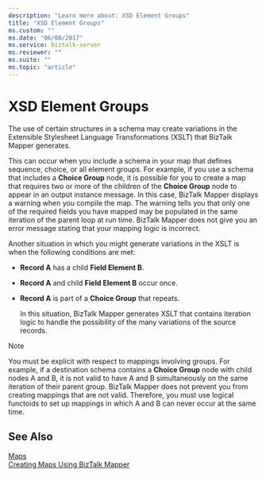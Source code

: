 ```yaml
---
description: "Learn more about: XSD Element Groups"
title: "XSD Element Groups"
ms.custom: ""
ms.date: "06/08/2017"
ms.service: biztalk-server
ms.reviewer: ""
ms.suite: ""
ms.topic: "article"
---
```

# XSD Element Groups
The use of certain structures in a schema may create variations in the Extensible Stylesheet Language Transformations (XSLT) that BizTalk Mapper generates.  
  
 This can occur when you include a schema in your map that defines sequence, choice, or all element groups. For example, if you use a schema that includes a **Choice Group** node, it is possible for you to create a map that requires two or more of the children of the **Choice Group** node to appear in an output instance message. In this case, BizTalk Mapper displays a warning when you compile the map. The warning tells you that only one of the required fields you have mapped may be populated in the same iteration of the parent loop at run time. BizTalk Mapper does not give you an error message stating that your mapping logic is incorrect.  
  
 Another situation in which you might generate variations in the XSLT is when the following conditions are met:  
  
- **Record A** has a child **Field Element B**.  
  
- **Record A** and child **Field Element B** occur once.  
  
- **Record A** is part of a **Choice Group** that repeats.  
  
  In this situation, BizTalk Mapper generates XSLT that contains iteration logic to handle the possibility of the many variations of the source records.  
  
> [!NOTE]
>  You must be explicit with respect to mappings involving groups. For example, if a destination schema contains a **Choice Group** node with child nodes A and B, it is not valid to have A and B simultaneously on the same iteration of their parent group. BizTalk Mapper does not prevent you from creating mappings that are not valid. Therefore, you must use logical functoids to set up mappings in which A and B can never occur at the same time.  
  
## See Also  
 [Maps](../core/maps.md)   
 [Creating Maps Using BizTalk Mapper](../core/creating-maps-using-biztalk-mapper.md)
